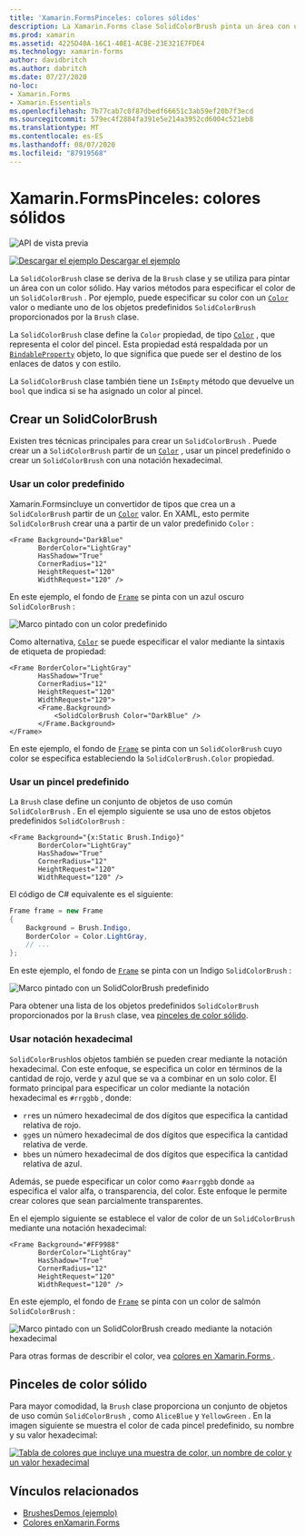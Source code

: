 ```yaml
---
title: 'Xamarin.FormsPinceles: colores sólidos'
description: La Xamarin.Forms clase SolidColorBrush pinta un área con un color sólido.
ms.prod: xamarin
ms.assetid: 4225D40A-16C1-40E1-ACBE-23E321E7FDE4
ms.technology: xamarin-forms
author: davidbritch
ms.author: dabritch
ms.date: 07/27/2020
no-loc:
- Xamarin.Forms
- Xamarin.Essentials
ms.openlocfilehash: 7b77cab7c0f87dbedf66651c3ab59ef20b7f3ecd
ms.sourcegitcommit: 579ec4f2884fa391e5e214a3952cd6004c521eb8
ms.translationtype: MT
ms.contentlocale: es-ES
ms.lasthandoff: 08/07/2020
ms.locfileid: "87919568"
---
```

# <a name="no-locxamarinforms-brushes-solid-colors"></a>Xamarin.FormsPinceles: colores sólidos

![API de vista previa](~/media/shared/preview.png "Esta API se encuentra en versión preliminar.")

[![Descargar el ejemplo](~/media/shared/download.png) Descargar el ejemplo](https://github.com/xamarin/xamarin-forms-samples/tree/master/UserInterface/BrushDemos)

La `SolidColorBrush` clase se deriva de la `Brush` clase y se utiliza para pintar un área con un color sólido. Hay varios métodos para especificar el color de un `SolidColorBrush` . Por ejemplo, puede especificar su color con un [`Color`](xref:Xamarin.Forms.Color) valor o mediante uno de los objetos predefinidos `SolidColorBrush` proporcionados por la `Brush` clase.

La `SolidColorBrush` clase define la `Color` propiedad, de tipo [`Color`](xref:Xamarin.Forms.Color) , que representa el color del pincel. Esta propiedad está respaldada por un [`BindableProperty`](xref:Xamarin.Forms.BindableProperty) objeto, lo que significa que puede ser el destino de los enlaces de datos y con estilo.

La `SolidColorBrush` clase también tiene un `IsEmpty` método que devuelve un `bool` que indica si se ha asignado un color al pincel.

## <a name="create-a-solidcolorbrush"></a>Crear un SolidColorBrush

Existen tres técnicas principales para crear un `SolidColorBrush` . Puede crear un a `SolidColorBrush` partir de un [`Color`](xref:Xamarin.Forms.Color) , usar un pincel predefinido o crear un `SolidColorBrush` con una notación hexadecimal.

### <a name="use-a-predefined-color"></a>Usar un color predefinido

Xamarin.Formsincluye un convertidor de tipos que crea un a `SolidColorBrush` partir de un [`Color`](xref:Xamarin.Forms.Color) valor. En XAML, esto permite `SolidColorBrush` crear una a partir de un valor predefinido `Color` :

```xaml
<Frame Background="DarkBlue"
       BorderColor="LightGray"
       HasShadow="True"
       CornerRadius="12"
       HeightRequest="120"
       WidthRequest="120" />
```

En este ejemplo, el fondo de [`Frame`](xref:Xamarin.Forms.Frame) se pinta con un azul oscuro `SolidColorBrush` :

![Marco pintado con un color predefinido](solidcolor-images/predefined-color.png)

Como alternativa, [`Color`](xref:Xamarin.Forms.Color) se puede especificar el valor mediante la sintaxis de etiqueta de propiedad:

```xaml
<Frame BorderColor="LightGray"
       HasShadow="True"
       CornerRadius="12"
       HeightRequest="120"
       WidthRequest="120">
       <Frame.Background>
           <SolidColorBrush Color="DarkBlue" />
       </Frame.Background>
</Frame>
```

En este ejemplo, el fondo de [`Frame`](xref:Xamarin.Forms.Frame) se pinta con un `SolidColorBrush` cuyo color se especifica estableciendo la `SolidColorBrush.Color` propiedad.

### <a name="use-a-predefined-brush"></a>Usar un pincel predefinido

La `Brush` clase define un conjunto de objetos de uso común `SolidColorBrush` . En el ejemplo siguiente se usa uno de estos objetos predefinidos `SolidColorBrush` :

```xaml
<Frame Background="{x:Static Brush.Indigo}"
       BorderColor="LightGray"
       HasShadow="True"
       CornerRadius="12"
       HeightRequest="120"
       WidthRequest="120" />       
```

El código de C# equivalente es el siguiente:

```csharp
Frame frame = new Frame
{
    Background = Brush.Indigo,
    BorderColor = Color.LightGray,
    // ...
};
```

En este ejemplo, el fondo de [`Frame`](xref:Xamarin.Forms.Frame) se pinta con un Indigo `SolidColorBrush` :

![Marco pintado con un SolidColorBrush predefinido](solidcolor-images/predefined-brush.png)

Para obtener una lista de los objetos predefinidos `SolidColorBrush` proporcionados por la `Brush` clase, vea [pinceles de color sólido](#solid-color-brushes).

### <a name="use-hexadecimal-notation"></a>Usar notación hexadecimal

`SolidColorBrush`los objetos también se pueden crear mediante la notación hexadecimal. Con este enfoque, se especifica un color en términos de la cantidad de rojo, verde y azul que se va a combinar en un solo color. El formato principal para especificar un color mediante la notación hexadecimal es `#rrggbb` , donde:

- `rr`es un número hexadecimal de dos dígitos que especifica la cantidad relativa de rojo.
- `gg`es un número hexadecimal de dos dígitos que especifica la cantidad relativa de verde.
- `bb`es un número hexadecimal de dos dígitos que especifica la cantidad relativa de azul.

Además, se puede especificar un color como `#aarrggbb` donde `aa` especifica el valor alfa, o transparencia, del color. Este enfoque le permite crear colores que sean parcialmente transparentes.

En el ejemplo siguiente se establece el valor de color de un `SolidColorBrush` mediante una notación hexadecimal:

```xaml
<Frame Background="#FF9988"
       BorderColor="LightGray"
       HasShadow="True"
       CornerRadius="12"
       HeightRequest="120"
       WidthRequest="120" />
```

En este ejemplo, el fondo de [`Frame`](xref:Xamarin.Forms.Frame) se pinta con un color de salmón `SolidColorBrush` :

![Marco pintado con un SolidColorBrush creado mediante la notación hexadecimal](solidcolor-images/hex.png)

Para otras formas de describir el color, vea [colores en Xamarin.Forms ](~/xamarin-forms/user-interface/colors.md).

## <a name="solid-color-brushes"></a>Pinceles de color sólido

Para mayor comodidad, la `Brush` clase proporciona un conjunto de objetos de uso común `SolidColorBrush` , como `AliceBlue` y `YellowGreen` . En la imagen siguiente se muestra el color de cada pincel predefinido, su nombre y su valor hexadecimal:

[![Tabla de colores que incluye una muestra de color, un nombre de color y un valor hexadecimal](solidcolor-images/solidcolorbrushes.png)](solidcolor-images/solidcolorbrushes-large.png#lightbox)

## <a name="related-links"></a>Vínculos relacionados

- [BrushesDemos (ejemplo)](https://github.com/xamarin/xamarin-forms-samples/tree/master/UserInterface/BrushDemos)
- [Colores enXamarin.Forms](~/xamarin-forms/user-interface/colors.md)
